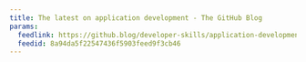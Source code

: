 ```yaml
---
title: The latest on application development - The GitHub Blog
params:
  feedlink: https://github.blog/developer-skills/application-development/feed/
  feedid: 8a94da5f22547436f5903feed9f3cb46
---
```

